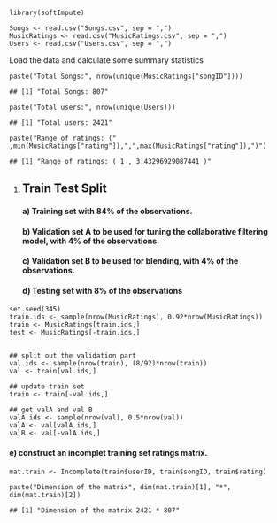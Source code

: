     library(softImpute)

    Songs <- read.csv("Songs.csv", sep = ",")
    MusicRatings <- read.csv("MusicRatings.csv", sep = ",")
    Users <- read.csv("Users.csv", sep = ",")

Load the data and calculate some summary statistics

    paste("Total Songs:", nrow(unique(MusicRatings["songID"])))

    ## [1] "Total Songs: 807"

    paste("Total users:", nrow(unique(Users)))

    ## [1] "Total users: 2421"

    paste("Range of ratings: (" ,min(MusicRatings["rating"]),",",max(MusicRatings["rating"]),")")

    ## [1] "Range of ratings: ( 1 , 3.43296929087441 )"

1.  Train Test Split
    ----------------

    #### a) Training set with 84% of the observations.<br/>

    #### b) Validation set A to be used for tuning the collaborative filtering model, with 4% of the observations.<br/>

    #### c) Validation set B to be used for blending, with 4% of the observations.

    #### d) Testing set with 8% of the observations

<!-- -->

    set.seed(345)
    train.ids <- sample(nrow(MusicRatings), 0.92*nrow(MusicRatings))
    train <- MusicRatings[train.ids,]
    test <- MusicRatings[-train.ids,]


    ## split out the validation part
    val.ids <- sample(nrow(train), (8/92)*nrow(train))
    val <- train[val.ids,]

    ## update train set
    train <- train[-val.ids,]

    ## get valA and val B
    valA.ids <- sample(nrow(val), 0.5*nrow(val))
    valA <- val[valA.ids,]
    valB <- val[-valA.ids,]

#### e) construct an incomplet training set ratings matrix.

    mat.train <- Incomplete(train$userID, train$songID, train$rating)

    paste("Dimension of the matrix", dim(mat.train)[1], "*", dim(mat.train)[2])

    ## [1] "Dimension of the matrix 2421 * 807"
